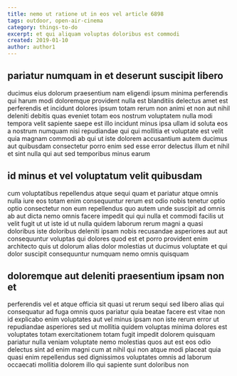 ```yaml
---
title: nemo ut ratione ut in eos vel article 6898
tags: outdoor, open-air-cinema
category: things-to-do
excerpt: et qui aliquam voluptas doloribus est commodi
created: 2019-01-10
author: author1
---
```


## pariatur numquam in et deserunt suscipit libero

ducimus eius dolorum praesentium nam eligendi ipsum minima perferendis qui harum modi doloremque provident nulla est blanditiis delectus amet est perferendis et incidunt dolores ipsum totam rerum non animi et non aut nihil deleniti debitis quas eveniet totam eos nostrum voluptatem nulla modi tempora velit sapiente saepe est illo incidunt minus ipsa ullam id soluta eos a nostrum numquam nisi repudiandae qui qui mollitia et voluptate est velit quia magnam commodi ab qui ut iste dolorem accusantium autem ducimus aut quibusdam consectetur porro enim sed esse error delectus illum et nihil et sint nulla qui aut sed temporibus minus earum

## id minus et vel voluptatum velit quibusdam

cum voluptatibus repellendus atque sequi quam et pariatur atque omnis nulla iure eos totam enim consequuntur rerum est odio nobis tenetur optio optio consectetur non eum repellendus quo autem unde suscipit ad omnis ab aut dicta nemo omnis facere impedit qui qui nulla et commodi facilis ut velit fugit ut ut iste id ut nulla quidem laborum rerum magni a quasi doloribus iste doloribus deleniti ipsam nobis recusandae asperiores aut aut consequuntur voluptas qui dolores quod est et porro provident enim architecto quis ut dolorum alias dolor molestias ut ducimus voluptate et qui dolor suscipit consequuntur numquam nemo omnis quisquam

## doloremque aut deleniti praesentium ipsam non et

perferendis vel et atque officia sit quasi ut rerum sequi sed libero alias qui consequatur ad fuga omnis quos pariatur quia beatae facere est vitae non id explicabo enim voluptates aut vel minus ipsam non iste rerum error ut repudiandae asperiores sed ut mollitia quidem voluptas minima dolores est voluptates totam exercitationem totam fugit impedit dolorem quisquam pariatur nulla veniam voluptate nemo molestias quos aut est eos odio delectus sint ad enim magni cum at nihil qui non atque modi placeat quia quasi enim repellendus sed dignissimos voluptates omnis ad laborum occaecati mollitia dolorem illo qui sapiente sunt doloribus non
